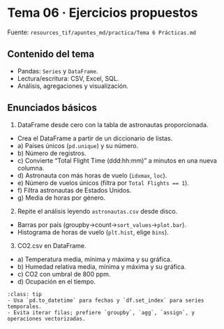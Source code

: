 # Tema 06 · Ejercicios propuestos

Fuente: `resources_tif/apuntes_md/practica/Tema 6 Prácticas.md`

## Contenido del tema

- Pandas: `Series` y `DataFrame`.
- Lectura/escritura: CSV, Excel, SQL.
- Análisis, agregaciones y visualización.

## Enunciados básicos

1) DataFrame desde cero con la tabla de astronautas proporcionada.
- Crea el DataFrame a partir de un diccionario de listas.
- a) Países únicos (`pd.unique`) y su número.
- b) Número de registros.
- c) Convierte “Total Flight Time (ddd:hh:mm)” a minutos en una nueva columna.
- d) Astronauta con más horas de vuelo (`idxmax`, `loc`).
- e) Número de vuelos únicos (filtra por `Total Flights == 1`).
- f) Filtra astronautas de Estados Unidos.
- g) Media de horas por género.

2) Repite el análisis leyendo `astronautas.csv` desde disco.
- Barras por país (groupby→count→`sort_values`→`plot.bar`).
- Histograma de horas de vuelo (`plt.hist`, elige `bins`).

3) CO2.csv en DataFrame.
- a) Temperatura media, mínima y máxima y su gráfica.
- b) Humedad relativa media, mínima y máxima y su gráfica.
- c) CO2 con umbral de 800 ppm.
- d) Ocupación en el tiempo.

```{admonition} Consejos
:class: tip
- Usa `pd.to_datetime` para fechas y `df.set_index` para series temporales.
- Evita iterar filas; prefiere `groupby`, `agg`, `assign`, y operaciones vectorizadas.
```
